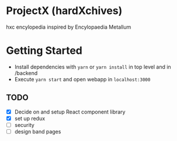 # ProjectX (hardXchives)

hxc encylopedia inspired by Encylopaedia Metallum

# Getting Started

- Install dependencies with `yarn` or `yarn install` in top level and in /backend
- Execute `yarn start` and open webapp in `localhost:3000`

## TODO
- [X] Decide on and setup React component library
- [X] set up redux
- [ ] security
- [ ] design band pages
